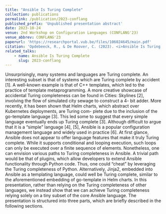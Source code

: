 ```yaml
---
title: "Ansible Is Turing Complete"
collection: publications
permalink: /publication/2023-conflang
published_prefix: 'Unpublished presentation abstract'
date: 2023-10-24
venue: 2nd Workshop on Configuration Languages (CONFLANG'23)
venue_abbrev: CONFLANG'23
paperurl: 'https://researchportal.vub.be/files/106024645/main.pdf'
citation: 'Opdebeeck, R., & De Roover, C. (2023). <i>Ansible Is Turing Complete.</i> Abstract from 2nd Workshop on Configuration Languages, Cascais, Portugal.'
related_talks:
    - name: Ansible Is Turing Complete
      slug: 2023-conflang
---
```


Unsurprisingly, many systems and languages are Turing complete. An interesting subset is that of systems which are Turing complete by accident [1]. A well-known example is that of C++ templates, which led to the practice of template metaprogramming. A more creative showcase of accidental Turing completeness can be found in Cities: Skylines [2], involving the flow of simulated city sewage to construct a 4- bit adder. More recently, it has been shown that Helm charts, which abstract over Kubernetes deployments, are Turing com- plete due to the inclusion of the go-template language [3]. This led some to suggest that every simple language eventually ends up Turing complete [3].
Although difficult to argue that it is a “simple” language [4], [5], Ansible is a popular configuration management language and widely used in practice [6]. At first glance, Ansible does not appear to offer language features that make it truly Turing complete. While it supports conditional and looping execution, such loops can only be executed over a finite sequence of elements. Nonetheless, one can envision various paths to Turing completeness in Ansible. A trivial path would be that of plugins, which allow developers to extend Ansible functionality through Python code. Thus, one could “cheat” by leveraging the Turing completeness of Python. Alternatively, Jinja2, embedded into Ansible as a templating language, could well be Turing complete, similar to the aforementioned embedding of go-template in Helm charts.
In this presentation, rather than relying on the Turing completeness of other languages, we instead show that we can achieve Turing completeness relying solely on a tiny subset of the core Ansible language. The presentation is structured into three parts, which are briefly described in the following sections.
